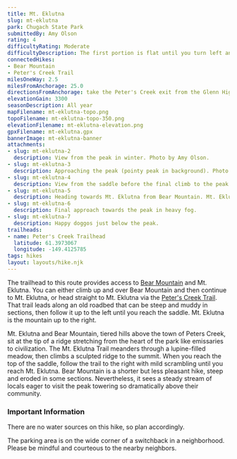 ```yaml
---
title: Mt. Eklutna
slug: mt-eklutna
park: Chugach State Park
submittedBy: Amy Olson
rating: 4
difficultyRating: Moderate
difficultyDescription: The first portion is flat until you turn left and head up to the saddle.  The saddle is steep.
connectedHikes:
- Bear Mountain
- Peter's Creek Trail
milesOneWay: 2.5
milesFromAnchorage: 25.0
directionsFromAnchorage: take the Peter's Creek exit from the Glenn Highway
elevationGain: 3300
seasonDescription: All year
mapFilename: mt-eklutna-topo.png
topoFilename: mt-eklutna-topo-350.png
elevationFilename: mt-eklutna-elevation.png
gpxFilename: mt-eklutna.gpx
bannerImage: mt-eklutna-banner
attachments:
- slug: mt-eklutna-2
  description: View from the peak in winter. Photo by Amy Olson.
- slug: mt-eklutna-3
  description: Approaching the peak (pointy peak in background). Photo by Amy Olson.
- slug: mt-eklutna-4
  description: View from the saddle before the final climb to the peak. Photo by Amy Olson.
- slug: mt-eklutna-5
  description: Heading towards Mt. Eklutna from Bear Mountain. Mt. Eklutna is the pointy peak in the back left.
- slug: mt-eklutna-6
  description: Final approach towards the peak in heavy fog.
- slug: mt-eklutna-7
  description: Happy doggos just below the peak.
trailheads:
- name: Peter's Creek Trailhead
  latitude: 61.3973067
  longitude: -149.4125785
tags: hikes
layout: layouts/hike.njk
---
```

The trailhead to this route provides access to [Bear Mountain](./bear-mountain) and Mt. Eklutna. You can either climb up and over Bear Mountain and then continue to Mt. Eklutna, or head straight to Mt. Eklutna via the [Peter's Creek Trail](./peters-creek-trail). That trail leads along an old roadbed that can be steep and muddy in sections, then follow it up to the left until you reach the saddle. Mt. Eklutna is the mountain up to the right.

Mt. Eklutna and Bear Mountain, tiered hills above the town of Peters Creek, sit at the tip of a ridge stretching from the heart of the park like emissaries to civilization. The Mt. Eklutna Trail meanders through a lupine-filled meadow, then climbs a sculpted ridge to the summit. When you reach the top of the saddle, follow the trail to the right with mild scrambling until you reach Mt. Eklutna. Bear Mountain is a shorter but less pleasant hike, steep and eroded in some sections. Nevertheless, it sees a steady stream of locals eager to visit the peak towering so dramatically above their community.

### Important Information

There are no water sources on this hike, so plan accordingly.

The parking area is on the wide corner of a switchback in a neighborhood. Please be mindful and courteous to the nearby neighbors.
